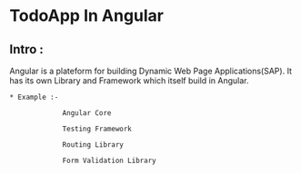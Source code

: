 # TodoApp In Angular

## Intro : 

Angular is a plateform for building Dynamic Web Page Applications(SAP). It has its own Library and Framework which itself build in Angular.

```
* Example :- 

             Angular Core

             Testing Framework

             Routing Library

             Form Validation Library
    
```
